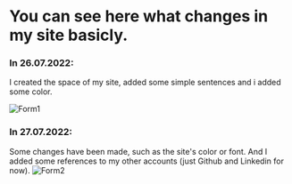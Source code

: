 # You can see here what changes in my site basicly.

### In 26.07.2022: 
I created the space of my site, added some simple sentences and i added some color.

![Form1](https://user-images.githubusercontent.com/91214516/181280998-b04e0479-ec24-434a-8a91-304117ec530d.png)

### In 27.07.2022:
Some changes have been made, such as the site's color or font. And I added some references to my other accounts (just Github and Linkedin for now).
![Form2](https://user-images.githubusercontent.com/91214516/181281011-57a2e1df-a555-483a-b658-40cc60d0488d.png)

